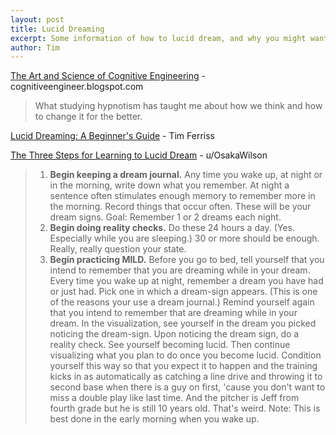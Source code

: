 ```yaml
---
layout: post
title: Lucid Dreaming 
excerpt: Some information of how to lucid dream, and why you might want to.
author: Tim
---
```


[The Art and Science of Cognitive Engineering](https://cognitiveengineer.blogspot.com/) - cognitiveengineer.blogspot.com  
> What studying hypnotism has taught me about how we think and how to change it for the better.  

[Lucid Dreaming: A Beginner's Guide](https://tim.blog/2009/09/21/how-to-lucid-dream/) - Tim Ferriss  

[The Three Steps for Learning to Lucid Dream](https://www.reddit.com/r/LucidDreaming/comments/rsvp7/the_three_steps_for_learning_to_lucid_dream/) - u/OsakaWilson  
> 1. **Begin keeping a dream journal.** Any time you wake up, at night or in the morning, write down what you remember. At night a sentence often stimulates enough memory to remember more in the morning. Record things that occur often. These will be your dream signs. Goal: Remember 1 or 2 dreams each night.
> 2. **Begin doing reality checks.** Do these 24 hours a day. (Yes. Especially while you are sleeping.) 30 or more should be enough. Really, really question your state.
> 3. **Begin practicing MILD.** Before you go to bed, tell yourself that you intend to remember that you are dreaming while in your dream. Every time you wake up at night, remember a dream you have had or just had. Pick one in which a dream-sign appears. (This is one of the reasons your use a dream journal.) Remind yourself again that you intend to remember that are dreaming while in your dream. In the visualization, see yourself in the dream you picked noticing the dream-sign. Upon noticing the dream sign, do a reality check. See yourself becoming lucid. Then continue visualizing what you plan to do once you become lucid. Condition yourself this way so that you expect it to happen and the training kicks in as automatically as catching a line drive and throwing it to second base when there is a guy on first, 'cause you don't want to miss a double play like last time. And the pitcher is Jeff from fourth grade but he is still 10 years old. That's weird. Note: This is best done in the early morning when you wake up.